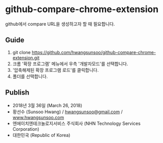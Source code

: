 # github-compare-chrome-extension
github에서 compare URL을 생성하고자 할 때 필요합니다.

## Guide
1. git clone https://github.com/hwangsunsoo/github-compare-chrome-extension.git
2. 크롬 '확장 프로그램' 메뉴에서 우측 '개발자모드'를 선택합니다.
3. '압축해제된 확장 프로그램 로드'를 클릭합니다.
4. 폴더를 선택합니다.

## Publish
- 2018년 3월 36일 (March 26, 2018)
- 황선수 (Sunsoo Hwang) / <a href="mailto:hwangsunsoo@gmail.com">hwangsunsoo@gmail.com</a> / <a href="http://hwangsunsoo.com" target="_blank">www.hwangsunsoo.com</a>
- 엔에이치엔테크놀로지서비스 주식회사 (NHN Technology Services Corporation)
- 대한민국 (Republic of Korea)
